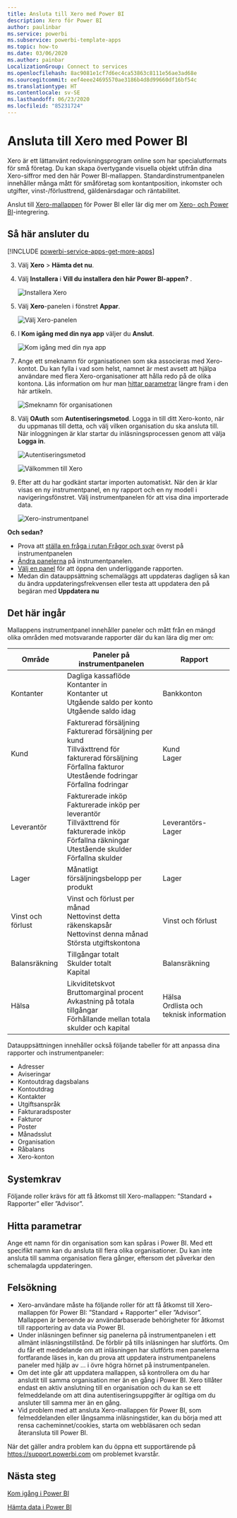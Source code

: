 ```yaml
---
title: Ansluta till Xero med Power BI
description: Xero för Power BI
author: paulinbar
ms.service: powerbi
ms.subservice: powerbi-template-apps
ms.topic: how-to
ms.date: 03/06/2020
ms.author: painbar
LocalizationGroup: Connect to services
ms.openlocfilehash: 8ac9081e1cf7d6ec4ca53863c8111e56ae3ad68e
ms.sourcegitcommit: eef4eee24695570ae3186b4d8d99660df16bf54c
ms.translationtype: HT
ms.contentlocale: sv-SE
ms.lasthandoff: 06/23/2020
ms.locfileid: "85231724"
---
```

# <a name="connect-to-xero-with-power-bi"></a>Ansluta till Xero med Power BI
Xero är ett lättanvänt redovisningsprogram online som har specialutformats för små företag. Du kan skapa övertygande visuella objekt utifrån dina Xero-siffror med den här Power BI-mallappen. Standardinstrumentpanelen innehåller många mått för småföretag som kontantposition, inkomster och utgifter, vinst-/förlusttrend, gäldenärsdagar och räntabilitet.

Anslut till [Xero-mallappen](https://app.powerbi.com/getdata/services/xero) för Power BI eller lär dig mer om [Xero- och Power BI](https://help.xero.com/Power-BI)-integrering.

## <a name="how-to-connect"></a>Så här ansluter du

[!INCLUDE [powerbi-service-apps-get-more-apps](../includes/powerbi-service-apps-get-more-apps.md)]

3. Välj **Xero** \> **Hämta det nu**.
4. Välj **Installera** i **Vill du installera den här Power BI-appen?** .

    ![Installera Xero](media/service-connect-to-xero/power-bi-install-xero.png)

4. Välj **Xero**-panelen i fönstret **Appar**.

   ![Välj Xero-panelen](media/service-connect-to-xero/power-bi-start-xero.png)

6. I **Kom igång med din nya app** väljer du **Anslut**.

    ![Kom igång med din nya app](media/service-connect-to-zendesk/power-bi-new-app-connect-get-started.png)

4. Ange ett smeknamn för organisationen som ska associeras med Xero-kontot. Du kan fylla i vad som helst, namnet är mest avsett att hjälpa användare med flera Xero-organisationer att hålla redo på de olika kontona. Läs information om hur man [hittar parametrar](#FindingParams) längre fram i den här artikeln.

    ![Smeknamn för organisationen](media/service-connect-to-xero/params.png)

5. Välj **OAuth** som **Autentiseringsmetod**. Logga in till ditt Xero-konto, när du uppmanas till detta, och välj vilken organisation du ska ansluta till. När inloggningen är klar startar du inläsningsprocessen genom att välja **Logga in**.
   
    ![Autentiseringsmetod](media/service-connect-to-xero/creds.png)
   
    ![Välkommen till Xero](media/service-connect-to-xero/creds2.png)
6. Efter att du har godkänt startar importen automatiskt. När den är klar visas en ny instrumentpanel, en ny rapport och en ny modell i navigeringsfönstret. Välj instrumentpanelen för att visa dina importerade data.
   
     ![Xero-instrumentpanel](media/service-connect-to-xero/power-bi-xero-dashboard.png)

**Och sedan?**

* Prova att [ställa en fråga i rutan Frågor och svar](../consumer/end-user-q-and-a.md) överst på instrumentpanelen
* [Ändra panelerna](../create-reports/service-dashboard-edit-tile.md) på instrumentpanelen.
* [Välj en panel](../consumer/end-user-tiles.md) för att öppna den underliggande rapporten.
* Medan din datauppsättning schemaläggs att uppdateras dagligen så kan du ändra uppdateringsfrekvensen eller testa att uppdatera den på begäran med **Uppdatera nu**

## <a name="whats-included"></a>Det här ingår
Mallappens instrumentpanel innehåller paneler och mått från en mängd olika områden med motsvarande rapporter där du kan lära dig mer om:  

| Område | Paneler på instrumentpanelen | Rapport |
| --- | --- | --- |
| Kontanter |Dagliga kassaflöde <br>Kontanter in <br>Kontanter ut <br>Utgående saldo per konto <br>Utgående saldo idag |Bankkonton |
| Kund |Fakturerad försäljning <br>Fakturerad försäljning per kund <br>Tillväxttrend för fakturerad försäljning <br>Förfallna fakturor <br>Utestående fodringar <br>Förfallna fodringar |Kund <br>Lager |
| Leverantör |Fakturerade inköp <br>Fakturerade inköp per leverantör <br>Tillväxttrend för fakturerade inköp <br> Förfallna räkningar <br>Utestående skulder <br>Förfallna skulder |Leverantörs- <br>Lager |
| Lager |Månatligt försäljningsbelopp per produkt |Lager |
| Vinst och förlust |Vinst och förlust per månad <br>Nettovinst detta räkenskapsår <br>Nettovinst denna månad <br>Största utgiftskontona |Vinst och förlust |
| Balansräkning |Tillgångar totalt <br>Skulder totalt <br>Kapital |Balansräkning |
| Hälsa |Likviditetskvot <br>Bruttomarginal procent <br> Avkastning på totala tillgångar <br>Förhållande mellan totala skulder och kapital |Hälsa <br>Ordlista och teknisk information |

Datauppsättningen innehåller också följande tabeller för att anpassa dina rapporter och instrumentpaneler:  

* Adresser  
* Aviseringar  
* Kontoutdrag dagsbalans  
* Kontoutdrag  
* Kontakter  
* Utgiftsanspråk  
* Fakturaradsposter  
* Fakturor  
* Poster  
* Månadsslut  
* Organisation  
* Råbalans  
* Xero-konton

## <a name="system-requirements"></a>Systemkrav
Följande roller krävs för att få åtkomst till Xero-mallappen: ”Standard + Rapporter” eller ”Advisor”.

<a name="FindingParams"></a>

## <a name="finding-parameters"></a>Hitta parametrar
Ange ett namn för din organisation som kan spåras i Power BI. Med ett specifikt namn kan du ansluta till flera olika organisationer. Du kan inte ansluta till samma organisation flera gånger, eftersom det påverkar den schemalagda uppdateringen.   

## <a name="troubleshooting"></a>Felsökning
* Xero-användare måste ha följande roller för att få åtkomst till Xero-mallappen för Power BI: ”Standard + Rapporter” eller ”Advisor”. Mallappen är beroende av användarbaserade behörigheter för åtkomst till rapportering av data via Power BI.
* Under inläsningen befinner sig panelerna på instrumentpanelen i ett allmänt inläsningstillstånd. De förblir på tills inläsningen har slutförts. Om du får ett meddelande om att inläsningen har slutförts men panelerna fortfarande läses in, kan du prova att uppdatera instrumentpanelens paneler med hjälp av ... i övre högra hörnet på instrumentpanelen.
* Om det inte går att uppdatera mallappen, så kontrollera om du har anslutit till samma organisation mer än en gång i Power BI. Xero tillåter endast en aktiv anslutning till en organisation och du kan se ett felmeddelande om att dina autentiseringsuppgifter är ogiltiga om du ansluter till samma mer än en gång.  
* Vid problem med att ansluta Xero-mallappen för Power BI, som felmeddelanden eller långsamma inläsningstider, kan du börja med att rensa cacheminnet/cookies, starta om webbläsaren och sedan återansluta till Power BI.  

När det gäller andra problem kan du öppna ett supportärende på https://support.powerbi.com om problemet kvarstår.

## <a name="next-steps"></a>Nästa steg
[Kom igång i Power BI](../fundamentals/service-get-started.md)

[Hämta data i Power BI](service-get-data.md)
